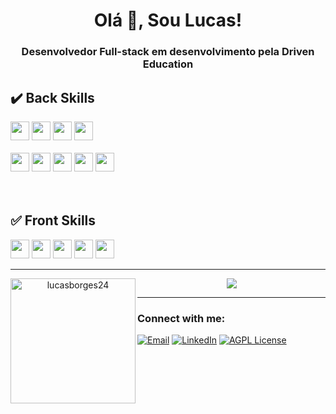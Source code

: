 <h1 align="center">Olá 👋, Sou Lucas!</h1>
<h3 align="center">Desenvolvedor Full-stack em desenvolvimento pela Driven Education</h3>


<!-- - 🔭 I'm currently working on [Singme a song (tests)](https://github.com/lucasborges24/sing-me-a-song)
<br></br> -->

<h2> ✔️ Back Skills</h2>
<div align="left">
  <img src="https://img.shields.io/badge/TypeScript-007ACC?style=for-the-badge&logo=typescript&logoColor=white" height="30px"/>
  <img src="https://img.shields.io/badge/Node.js-43853D?style=for-the-badge&logo=node.js&logoColor=white" height="30px"/> 
  <img src="https://img.shields.io/badge/Express.js-404D59?style=for-the-badge&logo=express&logoColor=white" height="30px"/>
  <img src="https://img.shields.io/badge/Jest-C21325?style=for-the-badge&logo=Jest&logoColor=white" height="30px"/>
   <br></br>
  <img src="https://img.shields.io/badge/PostgreSQL-316192?style=for-the-badge&logo=postgresql&logoColor=white" height="30px"/>
  <img src="https://img.shields.io/badge/MongoDB-47A248?style=for-the-badge&logo=MongoDB&logoColor=white" height="30px"/>
  <img src="https://img.shields.io/badge/Prisma-2D3748?style=for-the-badge&logo=prisma&logoColor=white" height="30px"/>
  <img src="https://img.shields.io/badge/Docker-2496ED?style=for-the-badge&logo=Docker&logoColor=white" height="30px"/>
  <img src="https://img.shields.io/badge/Aws-232F3E?style=for-the-badge&logo=Amazon-AWS&logoColor=white" height="30px"/>
</div>
<br></br>

<h2> ✅ Front Skills</h2>

<div align="left">
  <img src="https://img.shields.io/badge/REACT-61DAFB?style=for-the-badge&logo=React&logoColor=white" height="30px"/>
  <img src="https://img.shields.io/badge/Cypress-17202C?style=for-the-badge&logo=Cypress&logoColor=white" height="30px"/>
  <img src="https://img.shields.io/badge/css3-1572B6?style=for-the-badge&logo=CSS3&logoColor=white" height="30px"/>
  <img src="https://img.shields.io/badge/HTML5-E34F26?style=for-the-badge&logo=HTML5&logoColor=white" height="30px"/>
  <img src="https://img.shields.io/badge/JavaScript-F7DF1E?style=for-the-badge&logo=JavaScript&logoColor=white" height="30px"/>
</div>

<hr></hr>

<div align="center">
  <img height="200px" align="left" src="https://github-readme-stats.vercel.app/api?username=lucasborges24&show_icons=true&locale=en" alt="lucasborges24" />
  <img  src="https://github-readme-stats.vercel.app/api/top-langs/?username=lucasborges24&layout=compact&langs_count=16&theme="dracula"/>
</div>

<hr></hr>

### Connect with me:

[![Email](https://img.shields.io/badge/Gmail-D14836?style=for-the-badge&logo=gmail&logoColor=white)](mailto:lucasborgesbarbosa2012@gmail.com)
[![LinkedIn][linkedin-shield]][linkedin-url]
[![AGPL License](https://img.shields.io/badge/-Instagram-E4405F?logo=instagram&logoColor=white&style=for-the-badge)](https://www.instagram.com/lucas__fisica/)

<!-- MARKDOWN LINKS & IMAGES -->

[linkedin-shield]: https://img.shields.io/badge/-LinkedIn-black.svg?style=for-the-badge&logo=linkedin&colorB=blue
[linkedin-url]: https://www.linkedin.com/in/lucas-b-barbosa-12a157216/













